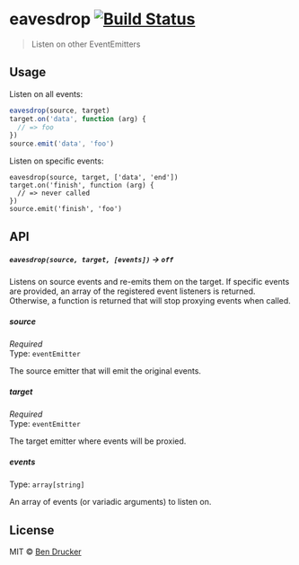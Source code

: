 eavesdrop [![Build Status](https://travis-ci.org/bendrucker/eavesdrop.svg)](https://travis-ci.org/bendrucker/eavesdrop)
=========

> Listen on other EventEmitters

## Usage

Listen on all events:

```js
eavesdrop(source, target)
target.on('data', function (arg) {
  // => foo
})
source.emit('data', 'foo')
```

Listen on specific events:

```
eavesdrop(source, target, ['data', 'end'])
target.on('finish', function (arg) {
  // => never called
})
source.emit('finish', 'foo')
```

## API

##### `eavesdrop(source, target, [events])` -> `off`

Listens on source events and re-emits them on the target. If specific events are provided, an array of the registered event listeners is returned. Otherwise, a function is returned that will stop proxying events when called.

##### source

*Required*  
Type: `eventEmitter`

The source emitter that will emit the original events. 

##### target

*Required*  
Type: `eventEmitter`

The target emitter where events will be proxied.

##### events

Type: `array[string]`

An array of events (or variadic arguments) to listen on.

## License

MIT © [Ben Drucker](http://bendrucker.me)
